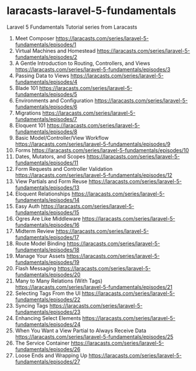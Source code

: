 # laracasts-laravel-5-fundamentals
Laravel 5 Fundamentals Tutorial series from Laracasts

1. Meet Composer
  https://laracasts.com/series/laravel-5-fundamentals/episodes/1
2. Virtual Machines and Homestead
  https://laracasts.com/series/laravel-5-fundamentals/episodes/2
3. A Gentle Introduction to Routing, Controllers, and Views
  https://laracasts.com/series/laravel-5-fundamentals/episodes/3
4. Passing Data to Views
  https://laracasts.com/series/laravel-5-fundamentals/episodes/4
5. Blade 101
  https://laracasts.com/series/laravel-5-fundamentals/episodes/5
6. Environments and Configuration
  https://laracasts.com/series/laravel-5-fundamentals/episodes/6
7. Migrations
  https://laracasts.com/series/laravel-5-fundamentals/episodes/7
8. Eloquent 101
  https://laracasts.com/series/laravel-5-fundamentals/episodes/8
9. Basic Model/Controller/View Workflow
  https://laracasts.com/series/laravel-5-fundamentals/episodes/9
10. Forms
  https://laracasts.com/series/laravel-5-fundamentals/episodes/10
11. Dates, Mutators, and Scopes
  https://laracasts.com/series/laravel-5-fundamentals/episodes/11
12. Form Requests and Controller Validation
  https://laracasts.com/series/laravel-5-fundamentals/episodes/12
13. View Partials and Form Reuse
  https://laracasts.com/series/laravel-5-fundamentals/episodes/13
14. Eloquent Relationships
  https://laracasts.com/series/laravel-5-fundamentals/episodes/14
15. Easy Auth
  https://laracasts.com/series/laravel-5-fundamentals/episodes/15
16. Ogres Are Like Middleware
  https://laracasts.com/series/laravel-5-fundamentals/episodes/16
17. Midterm Review
  https://laracasts.com/series/laravel-5-fundamentals/episodes/17
18. Route Model Binding
  https://laracasts.com/series/laravel-5-fundamentals/episodes/18
19. Manage Your Assets
  https://laracasts.com/series/laravel-5-fundamentals/episodes/19
20. Flash Messaging
  https://laracasts.com/series/laravel-5-fundamentals/episodes/20
21. Many to Many Relations (With Tags)
  https://laracasts.com/series/laravel-5-fundamentals/episodes/21
22. Selecting Tags From the UI
  https://laracasts.com/series/laravel-5-fundamentals/episodes/22
23. Syncing Tags
  https://laracasts.com/series/laravel-5-fundamentals/episodes/23
24. Enhancing Select Elements
  https://laracasts.com/series/laravel-5-fundamentals/episodes/24
25. When You Want a View Partial to Always Receive Data
  https://laracasts.com/series/laravel-5-fundamentals/episodes/25
26. The Service Container
  https://laracasts.com/series/laravel-5-fundamentals/episodes/26
27. Loose Ends and Wrapping Up
  https://laracasts.com/series/laravel-5-fundamentals/episodes/27
